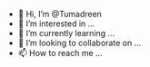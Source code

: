 - 👋 Hi, I’m @Tumadreen
- 👀 I’m interested in ...
- 🌱 I’m currently learning ...
- 💞️ I’m looking to collaborate on ...
- 📫 How to reach me ...

<!---
Tumadreen/Tumadreen is a ✨ special ✨ repository because its `README.md` (this file) appears on your GitHub profile.
You can click the Preview link to take a look at your changes.
--->

